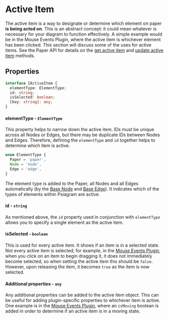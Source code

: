 # Active Item

The active item is a way to designate or determine which element on paper **is being acted on**. This is an abstract concept: it could mean whatever is necessary for your diagram to function effectively. A simple example would be in the Mouse Events Plugin, where the active item is whichever element has been clicked. This section will discuss some of the uses for active items. See the Paper API for details on the [get active item](../basics/paper.md#getactiveitem) and [update active item](../basics/paper.md#updateactiveitem) methods.

## Properties

```typescript
interface IActiveItem {
  elementType: ElementType;
  id: string;
  isSelected: boolean;
  [key: string]: any;
}
```

#### elementType - `ElementType`

This property helps to narrow down the active item. IDs must be unique across all Nodes or Edges, but there may be duplicate IDs between Nodes and Edges. Therefore, defining the `elementType` and `id` together helps to determine which item is active.

```typescript
enum ElementType {
  Paper = 'paper',
  Node = 'node',
  Edge = 'edge',
}
```

The element type is added to the Paper, all Nodes and all Edges automatically \(by the [Base Node](https://github.com/liamross/psiagram/blob/master/packages/psiagram/src/components/Node/BaseNode.ts) and [Base Edge](https://github.com/liamross/psiagram/blob/master/packages/psiagram/src/components/Edge/BaseEdge.ts)\). It indicates which of the types of elements within Psiagram are active.

#### id - `string`

As mentioned above, the `id` property used in conjunction with `elementType` allows you to specify a single element as the active item.

#### isSelected - `boolean`

This is used for every active item. It shows if an item is in a selected state. Not every active item is selected; for example, in the [Mouse Events Plugin](../plugins/mouse-events.md), when you click on an item to begin dragging it, it does not immediately become selected, so when setting the active item this should be `false`. However, upon releasing the item, it becomes `true` as the item is now selected.

#### Additional properties - `any`

Any additional properties can be added to the active item object. This can be useful for adding plugin-specific properties to whichever item is active. One example is in the [Mouse Events Plugin](../plugins/mouse-events.md), where an `isMoving` boolean is added in order to determine if an active item is in a moving state.



